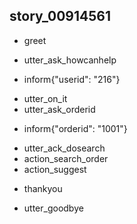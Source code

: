 ## story_00914561
* greet
 - utter_ask_howcanhelp
* inform{"userid": "216"}
 - utter_on_it
 - utter_ask_orderid
* inform{"orderid": "1001"}
 - utter_ack_dosearch
 - action_search_order
 - action_suggest
* thankyou
 - utter_goodbye